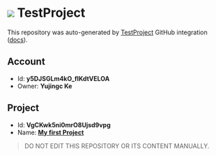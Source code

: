 # ![](https://s3.amazonaws.com/storage-static.testproject.io/logos/TP-Logo-Square.svg) TestProject

This repository was auto-generated by [TestProject](https://testproject.io) GitHub integration ([docs](https://docs.testproject.io/testproject-integrations/github-integration)).

## Account
* Id: **y5DJSGLm4kO_fIKdtVELOA**
* Owner: **Yujingc Ke**

## Project
* Id: **VgCKwk5ni0mrO8Ujsd9vpg**
* Name: **[My first Project](https://app.testproject.io/#/projects/704506/tests)**

> DO NOT EDIT THIS REPOSITORY OR ITS CONTENT MANUALLY.